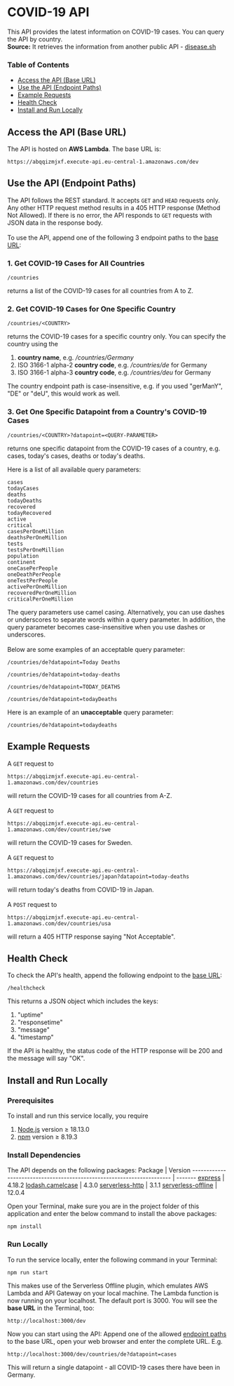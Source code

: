 # COVID-19 API

This API provides the latest information on COVID-19 cases. You can query the API by country.
\
**Source:** It retrieves the information from another public API - [disease.sh](https://disease.sh/)

### Table of Contents

- [Access the API (Base URL)](#access)
- [Use the API (Endpoint Paths)](#usage)
- [Example Requests](#examples)
- [Health Check](#healthcheck)
- [Install and Run Locally](#local)

<a name="access"></a>

## Access the API (Base URL)

The API is hosted on **AWS Lambda**. The base URL is:

```
https://abqqizmjxf.execute-api.eu-central-1.amazonaws.com/dev
```

<a name="usage"></a>

## Use the API (Endpoint Paths)

The API follows the REST standard. It accepts `GET` and `HEAD` requests only. Any other HTTP request method results in a 405 HTTP response (Method Not Allowed). If there is no error, the API responds to `GET` requests with JSON data in the response body.
\
\
To use the API, append one of the following 3 endpoint paths to the [base URL](#access):

### 1. Get COVID-19 Cases for All Countries

```
/countries
```

returns a list of the COVID-19 cases for all countries from A to Z.

### 2. Get COVID-19 Cases for One Specific Country

```
/countries/<COUNTRY>
```

returns the COVID-19 cases for a specific country only. You can specify the country using the

1. **country name**, e.g. _/countries/Germany_
2. ISO 3166-1 alpha-2 **country code**, e.g. _/countries/de_ for Germany
3. ISO 3166-1 alpha-3 **country code**, e.g. _/countries/deu_ for Germany

The country endpoint path is case-insensitive, e.g. if you used "gerManY", "DE" or "deU", this would work as well.

### 3. Get One Specific Datapoint from a Country's COVID-19 Cases

```
/countries/<COUNTRY>?datapoint=<QUERY-PARAMETER>
```

returns one specific datapoint from the COVID-19 cases of a country, e.g. cases, today's cases, deaths or today's deaths.

Here is a list of all available query parameters:

```
cases
todayCases
deaths
todayDeaths
recovered
todayRecovered
active
critical
casesPerOneMillion
deathsPerOneMillion
tests
testsPerOneMillion
population
continent
oneCasePerPeople
oneDeathPerPeople
oneTestPerPeople
activePerOneMillion
recoveredPerOneMillion
criticalPerOneMillion
```

The query parameters use camel casing. Alternatively, you can use dashes or underscores to separate words within a query parameter. In addition, the query parameter becomes case-insensitive when you use dashes or underscores.
\
\
Below are some examples of an acceptable query parameter:

```
/countries/de?datapoint=Today Deaths

/countries/de?datapoint=today-deaths

/countries/de?datapoint=TODAY_DEATHS

/countries/de?datapoint=todayDeaths
```

Here is an example of an **unacceptable** query parameter:

```
/countries/de?datapoint=todaydeaths
```

<a name="examples"></a>

## Example Requests

A `GET` request to

```
https://abqqizmjxf.execute-api.eu-central-1.amazonaws.com/dev/countries
```

will return the COVID-19 cases for all countries from A-Z.
\
\
A `GET` request to

```
https://abqqizmjxf.execute-api.eu-central-1.amazonaws.com/dev/countries/swe
```

will return the COVID-19 cases for Sweden.
\
\
A `GET` request to

```
https://abqqizmjxf.execute-api.eu-central-1.amazonaws.com/dev/countries/japan?datapoint=today-deaths
```

will return today's deaths from COVID-19 in Japan.
\
\
A `POST` request to

```
https://abqqizmjxf.execute-api.eu-central-1.amazonaws.com/dev/countries/usa
```

will return a 405 HTTP response saying "Not Acceptable".

<a name="healthcheck"></a>

## Health Check

To check the API's health, append the following endpoint to the [base URL](#access):

```
/healthcheck
```

This returns a JSON object which includes the keys:

1. "uptime"
2. "responsetime"
3. "message"
4. "timestamp"

If the API is healthy, the status code of the HTTP response will be 200 and the message will say "OK".

<a name="local"></a>

## Install and Run Locally

### Prerequisites

To install and run this service locally, you require

1. [Node.js](https://nodejs.org/en/) version ≥ 18.13.0
2. [npm](https://docs.npmjs.com/downloading-and-installing-node-js-and-npm) version ≥ 8.19.3

### Install Dependencies

The API depends on the following packages:
Package | Version
---------------------------------------------------------------------- | -------
[express](https://www.npmjs.com/package/express) | 4.18.2
[lodash.camelcase](https://www.npmjs.com/package/lodash.camelcase) | 4.3.0
[serverless-http](https://www.npmjs.com/package/serverless-http) | 3.1.1
[serverless-offline](https://www.npmjs.com/package/serverless-offline) | 12.0.4

Open your Terminal, make sure you are in the project folder of this application and enter the below command to install the above packages:

```
npm install
```

### Run Locally

To run the service locally, enter the following command in your Terminal:

```
npm run start
```

This makes use of the Serverless Offline plugin, which emulates AWS Lambda and API Gateway on your local machine. The Lambda function is now running on your localhost. The default port is 3000. You will see the **base URL** in the Terminal, too:

```
http://localhost:3000/dev
```

Now you can start using the API: Append one of the allowed [endpoint paths](#usage) to the base URL, open your web browser and enter the complete URL. E.g.

```
http://localhost:3000/dev/countries/de?datapoint=cases
```

This will return a single datapoint - all COVID-19 cases there have been in Germany.
